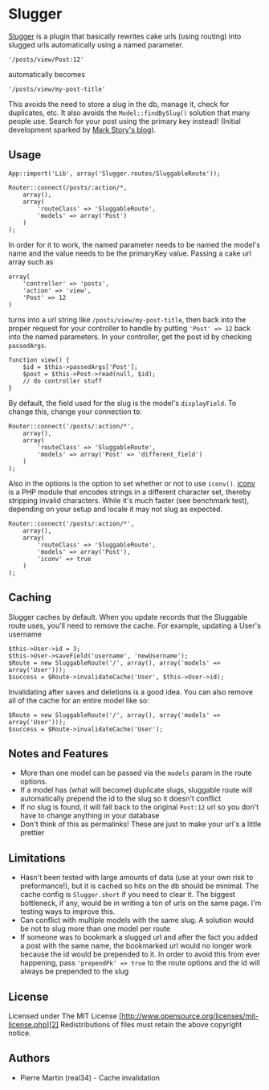 # Slugger

[Slugger][3] is a plugin that basically rewrites cake urls (using routing) into
slugged urls automatically using a named parameter.

    '/posts/view/Post:12'

automatically becomes

    '/posts/view/my-post-title'

This avoids the need to store a slug in the db, manage it, check for duplicates,
etc. It also avoids the `Model::findBySlug()` solution that many people use.
Search for your post using the primary key instead! (Initial development sparked
by [Mark Story's blog][1]).

## Usage

    App::import('Lib', array('Slugger.routes/SluggableRoute'));

    Router::connect(/posts/:action/*,
        array(),
        array(
            'routeClass' => 'SluggableRoute',
            'models' => array('Post')
        )
    );

In order for it to work, the named parameter needs to be named the model's name
and the value needs to be the primaryKey value. Passing a cake url array such as

    array(
        'controller' => 'posts',
        'action' => 'view',
        'Post' => 12
    )

turns into a url string like `/posts/view/my-post-title`, then back into the
proper request for your controller to handle by putting `'Post' => 12` back
into the named parameters. In your controller, get the post id by checking
`passedArgs`.

    function view() {
        $id = $this->passedArgs['Post'];
        $post = $this->Post->read(null, $id);
        // do controller stuff
    }

By default, the field used for the slug is the model's `displayField`. To change
this, change your connection to:

    Router::connect('/posts/:action/*',
        array(),
        array(
            'routeClass' => 'SluggableRoute',
            'models' => array('Post' => 'different_field')
        )
    );

Also in the options is the option to set whether or not to use `iconv()`. [iconv][4]
is a PHP module that encodes strings in a different character set, thereby
stripping invalid characters. While it's much faster (see benchmark test),
depending on your setup and locale it may not slug as expected.

    Router::connect('/posts/:action/*',
        array(),
        array(
            'routeClass' => 'SluggableRoute',
            'models' => array('Post'),
            'iconv' => true
        )
    );

## Caching

Slugger caches by default. When you update records that the Sluggable route uses,
you'll need to remove the cache. For example, updating a User's username

    $this->User->id = 3;
    $this->User->saveField('username', 'newUsername');
    $Route = new SluggableRoute('/', array(), array('models' => array('User')));
    $success = $Route->invalidateCache('User', $this->User->id);

Invalidating after saves and deletions is a good idea. You can also remove all
of the cache for an entire model like so:

    $Route = new SluggableRoute('/', array(), array('models' => array('User')));
    $success = $Route->invalidateCache('User');

## Notes and Features

* More than one model can be passed via the `models` param in the route
  options.
* If a model has (what will become) duplicate slugs, sluggable route will
  automatically prepend the id to the slug so it doesn't conflict
* If no slug is found, it will fall back to the original `Post:12` url so you
  don't have to change anything in your database
* Don't think of this as permalinks! These are just to make your url's a little
  prettier

## Limitations

* Hasn't been tested with large amounts of data (use at your own risk to
  preformance!), but it is cached so hits on the db should be minimal. The cache
  config is `Slugger.short` if you need to clear it. The biggest bottleneck, if
  any, would be in writing a ton of urls on the same page. I'm testing ways to
  improve this.
* Can conflict with multiple models with the same slug. A solution would be
  not to slug more than one model per route
* If someone was to bookmark a slugged url and after the fact you added a post
  with the same name, the bookmarked url would no longer work because the id
  would be prepended to it. In order to avoid this from ever happening, pass
  `'prependPk' => true` to the route options and the id will always be prepended
  to the slug

## License

Licensed under The MIT License
[http://www.opensource.org/licenses/mit-license.php][2]
Redistributions of files must retain the above copyright notice.

[1]: http://mark-story.com/posts/view/using-custom-route-classes-in-cakephp
[2]: http://www.opensource.org/licenses/mit-license.php
[3]: http://42pixels.com/blog/slugs-ugly-bugs-pretty-urls
[4]: http://us.php.net/manual/en/function.iconv.php

## Authors

* Pierre Martin (real34) - Cache invalidation